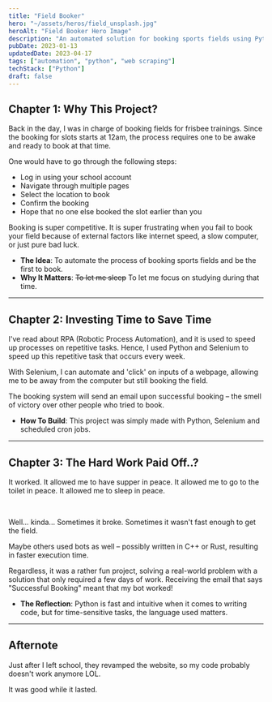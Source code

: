 ```yaml
---
title: "Field Booker"
hero: "~/assets/heros/field_unsplash.jpg"
heroAlt: "Field Booker Hero Image"
description: "An automated solution for booking sports fields using Python and Selenium, designed to save time and reduce frustration."
pubDate: 2023-01-13
updatedDate: 2023-04-17
tags: ["automation", "python", "web scraping"]
techStack: ["Python"]
draft: false
---
```


## Chapter 1: Why This Project?

Back in the day, I was in charge of booking fields for frisbee trainings. Since the booking for slots starts at 12am, the process requires one to be awake and ready to book at that time.

One would have to go through the following steps:

- Log in using your school account
- Navigate through multiple pages
- Select the location to book
- Confirm the booking
- Hope that no one else booked the slot earlier than you

Booking is super competitive. It is super frustrating when you fail to book your field because of external factors like internet speed, a slow computer, or just pure bad luck.

- **The Idea**: To automate the process of booking sports fields and be the first to book.
- **Why It Matters**: ~~To let me sleep~~ To let me focus on studying during that time.

---

## Chapter 2: Investing Time to Save Time

I've read about RPA (Robotic Process Automation), and it is used to speed up processes on repetitive tasks. Hence, I used Python and Selenium to speed up this repetitive task that occurs every week.

With Selenium, I can automate and 'click' on inputs of a webpage, allowing me to be away from the computer but still booking the field.

The booking system will send an email upon successful booking &ndash; the smell of victory over other people who tried to book.

- **How To Build**: This project was simply made with Python, Selenium and scheduled cron jobs.

---

## Chapter 3: The Hard Work Paid Off..?

It worked. It allowed me to have supper in peace. It allowed me to go to the toilet in peace. It allowed me to sleep in peace.

<br />

Well... kinda... Sometimes it broke. Sometimes it wasn't fast enough to get the field.

Maybe others used bots as well &ndash; possibly written in C++ or Rust, resulting in faster execution time.

Regardless, it was a rather fun project, solving a real-world problem with a solution that only required a few days of work. Receiving the email that says "Successful Booking" meant that my bot worked!

- **The Reflection**: Python is fast and intuitive when it comes to writing code, but for time-sensitive tasks, the language used matters.

---

## Afternote

Just after I left school, they revamped the website, so my code probably doesn't work anymore LOL.

It was good while it lasted.
